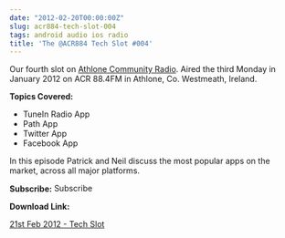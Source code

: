 ```yaml
---
date: "2012-02-20T00:00:00Z"
slug: acr884-tech-slot-004
tags: android audio ios radio
title: 'The @ACR884 Tech Slot #004'
---
```


Our fourth slot on <a title="Athlone Community Radio" href="http://athlonecommunityradio.ie/" target="_blank">Athlone Community Radio</a>. Aired the third Monday in January 2012 on ACR 88.4FM in Athlone, Co. Westmeath, Ireland.

<strong>Topics Covered:</strong>
<ul>
	<li>TuneIn Radio App</li>
	<li>Path App</li>
	<li>Twitter App</li>
	<li>Facebook App</li>
</ul>
In this episode Patrick and Neil discuss the most popular apps on the market, across all major platforms.

<strong>Subscribe:</strong>
<a href="http://itunes.apple.com/ie/podcast//id494862406" target="_blank"><img title="iTunes Podcast Button" src="http://dueyfinster.files.wordpress.com/2012/01/itunes_podcast.gif?w=80&amp;h=15" alt="Subscribe to ACR884 Tech Slot in iTunes!" width="80" height="15" /></a>  <a href="http://feeds.feedburner.com/acr884tech" target="_blank"><img src="http://dueyfinster.files.wordpress.com/2012/01/podcast_rss_button.gif?w=627" alt="" /></a>


<strong></strong><strong>Download Link: </strong>

<a href="http://neil.grogan.ie/2012/02/20/acr884-tech-slot-004/21st-feb-2012-tech-slot/" rel="attachment wp-att-2174">21st Feb 2012 - Tech Slot</a>
